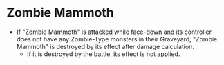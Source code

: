 # Zombie Mammoth

*   If "Zombie Mammoth" is attacked while face-down and its controller does not have any Zombie-Type monsters in their Graveyard, "Zombie Mammoth" is destroyed by its effect after damage calculation.
    *   If it is destroyed by the battle, its effect is not applied.
